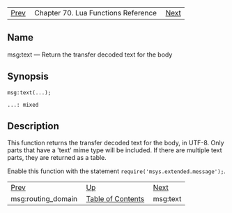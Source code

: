 |     |     |     |
| --- | --- | --- |
| [Prev](lua.ref.msg_routing_domain)  | Chapter 70. Lua Functions Reference |  [Next](lua.ref.msg_text1) |

<a name="lua.ref.msg_text"></a>
## Name

msg:text — Return the transfer decoded text for the body

<a name="idp16968864"></a>
## Synopsis

`msg:text(...);`

`...: mixed`<a name="idp16971824"></a>
## Description

This function returns the transfer decoded text for the body, in UTF-8\. Only parts that have a 'text' mime type will be included. If there are multiple text parts, they are returned as a table.

Enable this function with the statement `require('msys.extended.message');`.

|     |     |     |
| --- | --- | --- |
| [Prev](lua.ref.msg_routing_domain)  | [Up](lua.function.details) |  [Next](lua.ref.msg_text1) |
| msg:routing_domain  | [Table of Contents](index) |  msg:text |

